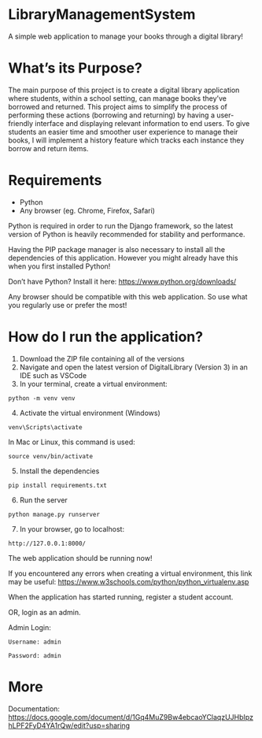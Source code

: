 # LibraryManagementSystem

A simple web application to manage your books through a digital library!

# What’s its Purpose?

The main purpose of this project is to create a digital library application where students, within a school setting, can manage books they’ve borrowed and returned. This project aims to simplify the process of performing these actions (borrowing and returning) by having a user-friendly interface and displaying relevant information to end users. To give students an easier time and smoother user experience to manage their books, I will implement a history feature which tracks each instance they borrow and return items.

# Requirements

- Python
- Any browser (eg. Chrome, Firefox, Safari)

Python is required in order to run the Django framework, so the latest version of Python is heavily recommended for stability and performance.

Having the PIP package manager is also necessary to install all the dependencies of this application. However you might already have this when you first installed Python!

Don’t have Python? Install it here: https://www.python.org/downloads/



Any browser should be compatible with this web application. So use what you regularly use or prefer the most!

# How do I run the application?

1. Download the ZIP file containing all of the versions
2. Navigate and open the latest version of DigitalLibrary (Version 3) in an IDE such as VSCode
3. In your terminal, create a virtual environment:

```
python -m venv venv
```

4. Activate the virtual environment (Windows)

```
venv\Scripts\activate
```

In Mac or Linux, this command is used:

```
source venv/bin/activate
```

5. Install the dependencies

```
pip install requirements.txt
```

6. Run the server

```
python manage.py runserver
```

7. In your browser, go to localhost:

```
http://127.0.0.1:8000/
```

The web application should be running now!

If you encountered any errors when creating a virtual environment, this link may be useful: 
https://www.w3schools.com/python/python_virtualenv.asp

When the application has started running, register a student account.

OR, login as an admin.

Admin Login:

`Username: admin`

`Password: admin`

# More

Documentation: https://docs.google.com/document/d/1Gq4MuZ9Bw4ebcaoYClaqzUJHbIpzhLPF2FyD4YA1rQw/edit?usp=sharing
